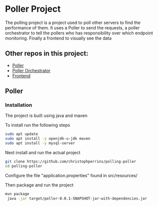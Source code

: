 # Poller Project
The polling project is a project used to poll other servers to find the performance of them. It uses a Poller to send the requests, a poller orchestrator to tell the pollers who has responsibility over which endpoint monitoring. Finally a frontend to visually see the data

## Other repos in this project:
- [Poller](https://github.com/christophperrins/polling-poller)
- [Poller Orchestrator](https://github.com/christophperrins/polling-orchestrator)
- [Frontend](https://github.com/christophperrins/polling-frontend)

## Poller

### Installation
The project is built using java and maven

To install run the following steps
```sh
sudo apt update
sudo apt install -y openjdk-u-jdk maven
sudo apt install -y mysql-server
```

Next install and run the actual project
```sh
git clone https://github.com/christophperrins/polling-poller
cd polling-poller
```

Configure the file "application.properties" found in src/resources/

Then package and run the project

```sh
mvn package
 java -jar target/poller-0.0.1-SNAPSHOT-jar-with-dependencies.jar
```





